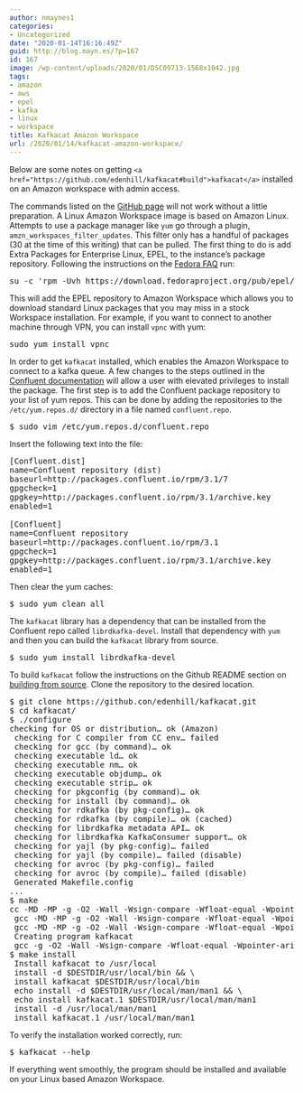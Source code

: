 ```yaml
---
author: nmaynes1
categories:
- Uncategorized
date: "2020-01-14T16:16:49Z"
guid: http://blog.mayn.es/?p=167
id: 167
image: /wp-content/uploads/2020/01/DSC09713-1568x1042.jpg
tags:
- amazon
- aws
- epel
- kafka
- linux
- workspace
title: Kafkacat Amazon Workspace
url: /2020/01/14/kafkacat-amazon-workspace/
---
```

Below are some notes on getting `<a href="https://github.com/edenhill/kafkacat#build">kafkacat</a>` installed on an Amazon workspace with admin access. 

The commands listed on the [GitHub page](https://github.com/edenhill/kafkacat) will not work without a little preparation. A Linux Amazon Workspace image is based on Amazon Linux. Attempts to use a package manager like `yum` go through a plugin, `amzn_workspaces_filter_updates`. This filter only has a handful of packages (30 at the time of this writing) that can be pulled. The first thing to do is add Extra Packages for Enterprise Linux, EPEL, to the instance&#8217;s package repository. Following the instructions on the [Fedora FAQ](https://fedoraproject.org/wiki/EPEL/FAQ#How_can_I_install_the_packages_from_the_EPEL_software_repository.3F) run:

<pre class="wp-block-preformatted">su -c 'rpm -Uvh https://download.fedoraproject.org/pub/epel/epel-release-latest-7.noarch.rpm' ... (stdout) </pre>

This will add the EPEL repository to Amazon Workspace which allows you to download standard Linux packages that you may miss in a stock Workspace installation. For example, if you want to connect to another machine through VPN, you can install `vpnc` with yum:

<pre class="wp-block-preformatted">sudo yum install vpnc</pre>

In order to get `kafkacat` installed, which enables the Amazon Workspace to connect to a kafka queue. A few changes to the steps outlined in the [Confluent documentation](https://docs.confluent.io/3.1.2/installation.html#installation-yum) will allow a user with elevated privileges to install the package. The first step is to add the Confluent package repository to your list of yum repos. This can be done by adding the repositories to the `/etc/yum.repos.d/` directory in a file named `confluent.repo`. 

<pre class="wp-block-preformatted">$ sudo vim /etc/yum.repos.d/confluent.repo</pre>

Insert the following text into the file:

<pre class="wp-block-preformatted">[Confluent.dist]
name=Confluent repository (dist)
baseurl=http://packages.confluent.io/rpm/3.1/7
gpgcheck=1
gpgkey=http://packages.confluent.io/rpm/3.1/archive.key
enabled=1

[Confluent]
name=Confluent repository
baseurl=http://packages.confluent.io/rpm/3.1
gpgcheck=1
gpgkey=http://packages.confluent.io/rpm/3.1/archive.key
enabled=1</pre>

Then clear the yum caches:

<pre class="wp-block-preformatted">$ sudo yum clean all</pre>

The `kafkacat` library has a dependency that can be installed from the Confluent repo called `librdkafka-devel`. Install that dependency with `yum` and then you can build the `kafkacat` library from source.

<pre class="wp-block-preformatted">$ sudo yum install librdkafka-devel </pre>

To build `kafkacat` follow the instructions on the Github README section on [building from source](https://github.com/edenhill/kafkacat#build). Clone the repository to the desired location.

<pre class="wp-block-preformatted">$ git clone https://github.con/edenhill/kafkacat.git
$ cd kafkacat/
$ ./configure
checking for OS or distribution… ok (Amazon)
 checking for C compiler from CC env… failed
 checking for gcc (by command)… ok
 checking executable ld… ok
 checking executable nm… ok
 checking executable objdump… ok
 checking executable strip… ok
 checking for pkgconfig (by command)… ok
 checking for install (by command)… ok
 checking for rdkafka (by pkg-config)… ok
 checking for rdkafka (by compile)… ok (cached)
 checking for librdkafka metadata API… ok
 checking for librdkafka KafkaConsumer support… ok
 checking for yajl (by pkg-config)… failed
 checking for yajl (by compile)… failed (disable)
 checking for avroc (by pkg-config)… failed
 checking for avroc (by compile)… failed (disable)
 Generated Makefile.config
...
$ make
cc -MD -MP -g -O2 -Wall -Wsign-compare -Wfloat-equal -Wpointer-arith -Wcast-align  -c kafkacat.c -o kafkacat.o
 gcc -MD -MP -g -O2 -Wall -Wsign-compare -Wfloat-equal -Wpointer-arith -Wcast-align  -c format.c -o format.o
 gcc -MD -MP -g -O2 -Wall -Wsign-compare -Wfloat-equal -Wpointer-arith -Wcast-align  -c tools.c -o tools.o
 Creating program kafkacat
 gcc -g -O2 -Wall -Wsign-compare -Wfloat-equal -Wpointer-arith -Wcast-align  kafkacat.o format.o tools.o -o kafkacat -lrdkafka  
$ make install
 Install kafkacat to /usr/local
 install -d $DESTDIR/usr/local/bin && \
 install kafkacat $DESTDIR/usr/local/bin 
 echo install -d $DESTDIR/usr/local/man/man1 && \
 echo install kafkacat.1 $DESTDIR/usr/local/man/man1
 install -d /usr/local/man/man1
 install kafkacat.1 /usr/local/man/man1</pre>

To verify the installation worked correctly, run:

<pre class="wp-block-preformatted">$ kafkacat --help</pre>

If everything went smoothly, the program should be installed and available on your Linux based Amazon Workspace.